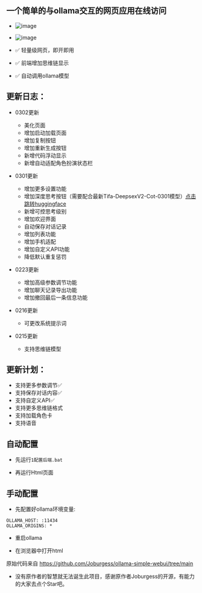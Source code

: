 

## 一个简单的与ollama交互的网页应用在线访问

- ![image](https://github.com/user-attachments/assets/35afee1b-2ad0-41f0-a30c-f99e37dd8f47)
- ![image](https://github.com/user-attachments/assets/38046b8e-47d7-421c-b71d-e43577b36047)



- ✅ 轻量级网页，即开即用

- ✅ 前端增加思维链显示

- ✅ 自动调用ollama模型

## 更新日志：

- 0302更新

  - 美化页面
  - 增加启动加载页面
  - 增加复制按钮
  - 增加重新生成按钮
  - 新增代码浮动显示
  - 新增自动适配角色扮演状态栏

- 0301更新

  - 增加更多设置功能
  - 增加深度思考按钮（需要配合最新Tifa-DeepsexV2-Cot-0301模型）[点击跳转huggingface](https://huggingface.co/ValueFX9507/Tifa-DeepsexV2-7b-MGRPO-GGUF-Q4)
  - 新增可控思考级别
  - 增加欢迎界面
  - 自动保存对话记录
  - 增加列表功能
  - 增加手机适配
  - 增加自定义API功能
  - 降低默认重复惩罚
    
- 0223更新

  - 增加高级参数调节功能
  - 增加聊天记录导出功能
  - 增加撤回最后一条信息功能
 
- 0216更新

  - 可更改系统提示词
 
- 0215更新

  - 支持思维链模型

 
## 更新计划：

- 支持更多参数调节✅
- 支持保存对话内容✅
- 支持自定义API✅
- 支持更多思维链格式
- 支持加载角色卡
- 支持语音


## 自动配置

- 先运行`1配置后端.bat`

- 再运行Html页面



## 手动配置

- 先配置好ollama环境变量:

```
OLLAMA_HOST: :11434
OLLAMA_ORIGINS: *
```

- 重启ollama

- 在浏览器中打开html


原始代码来自
https://github.com/Joburgess/ollama-simple-webui/tree/main

- 没有原作者的智慧就无法诞生此项目，感谢原作者Joburgess的开源，有能力的大家去点个Star吧。
